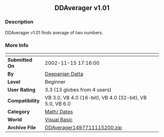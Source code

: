 ﻿<div align="center">

## DDAverager v1\.01


</div>

### Description

DDAverager v1.01 finds average of two numbers.
 
### More Info
 


<span>             |<span>
---                |---
**Submitted On**   |2002-11-15 17:16:00
**By**             |[Deepanjan Datta](https://github.com/Planet-Source-Code/PSCIndex/blob/master/ByAuthor/deepanjan-datta.md)
**Level**          |Beginner
**User Rating**    |3.3 (13 globes from 4 users)
**Compatibility**  |VB 3\.0, VB 4\.0 \(16\-bit\), VB 4\.0 \(32\-bit\), VB 5\.0, VB 6\.0
**Category**       |[Math/ Dates](https://github.com/Planet-Source-Code/PSCIndex/blob/master/ByCategory/math-dates__1-37.md)
**World**          |[Visual Basic](https://github.com/Planet-Source-Code/PSCIndex/blob/master/ByWorld/visual-basic.md)
**Archive File**   |[DDAverager1497711115200\.zip](https://github.com/Planet-Source-Code/deepanjan-datta-ddaverager-v1-01__1-40736/archive/master.zip)








